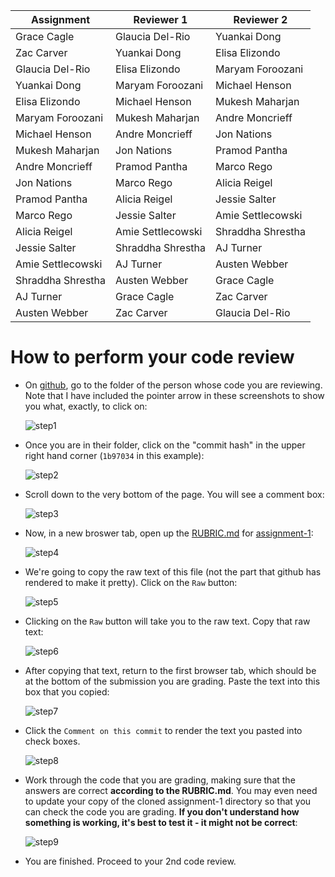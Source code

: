 Assignment|Reviewer 1|Reviewer 2
----------|----------|----------
Grace Cagle|Glaucia Del-Rio|Yuankai Dong
Zac Carver|Yuankai Dong|Elisa Elizondo
Glaucia Del-Rio|Elisa Elizondo|Maryam Foroozani
Yuankai Dong|Maryam Foroozani|Michael Henson
Elisa Elizondo|Michael Henson|Mukesh Maharjan
Maryam Foroozani|Mukesh Maharjan|Andre Moncrieff
Michael Henson|Andre Moncrieff|Jon Nations
Mukesh Maharjan|Jon Nations|Pramod Pantha
Andre Moncrieff|Pramod Pantha|Marco Rego
Jon Nations|Marco Rego|Alicia Reigel
Pramod Pantha|Alicia Reigel|Jessie Salter
Marco Rego|Jessie Salter|Amie Settlecowski
Alicia Reigel|Amie Settlecowski|Shraddha Shrestha
Jessie Salter|Shraddha Shrestha|AJ Turner
Amie Settlecowski|AJ Turner|Austen Webber
Shraddha Shrestha|Austen Webber|Grace Cagle
AJ Turner|Grace Cagle|Zac Carver
Austen Webber|Zac Carver|Glaucia Del-Rio

# How to perform your code review

* On [github](https://github.com), go to the folder of the person whose code you are reviewing.  Note that I have included the pointer arrow in these screenshots to show you what, exactly, to click on:

    ![step1](https://github.com/biolprogramming/assignment-1/blob/master/images/step1.png)

* Once you are in their folder, click on the "commit hash" in the upper right hand corner (`1b97034` in this example):

    ![step2](https://github.com/biolprogramming/assignment-1/blob/master/images/step2.png)

* Scroll down to the very bottom of the page.  You will see a comment box:

    ![step3](https://github.com/biolprogramming/assignment-1/blob/master/images/step3.png)

* Now, in a new broswer tab, open up the [RUBRIC.md](https://github.com/biolprogramming/assignment-1/blob/master/RUBRIC.md) for [assignment-1](https://github.com/biolprogramming/assignment-1):

    ![step4](https://github.com/biolprogramming/assignment-1/blob/master/images/step4.png)

* We're going to copy the raw text of this file (not the part that github has rendered to make it pretty).  Click on the `Raw` button:

    ![step5](https://github.com/biolprogramming/assignment-1/blob/master/images/step5.png)

* Clicking on the `Raw` button will take you to the raw text.  Copy that raw text:

    ![step6](https://github.com/biolprogramming/assignment-1/blob/master/images/step6.png)

* After copying that text, return to the first browser tab, which should be at the bottom of the submission you are grading. Paste the text into this box that you copied:

    ![step7](https://github.com/biolprogramming/assignment-1/blob/master/images/step7.png)

* Click the `Comment on this commit` to render the text you pasted into check boxes.

    ![step8](https://github.com/biolprogramming/assignment-1/blob/master/images/step8.png)

* Work through the code that you are grading, making sure that the answers are correct **according to the RUBRIC.md**.  You may even need to update your copy of the cloned assignment-1 directory so that you can check the code you are grading.  **If you don't understand how something is working, it's best to test it - it might not be correct**:

    ![step9](https://github.com/biolprogramming/assignment-1/blob/master/images/step9.png)

* You are finished.  Proceed to your 2nd code review.
